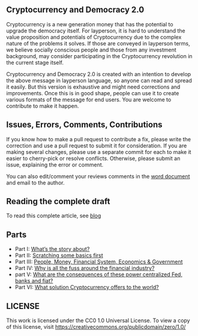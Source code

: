 ## Cryptocurrency and Democracy 2.0

Cryptocurrency is a new generation money that has the potential to upgrade the democracy itself. For layperson, it is hard to understand the value proposition and potentials of Cryptocurrency due to the complex nature of the problems it solves. If those are conveyed in layperson terms, we believe socially conscious people and those from any investment background, may consider participating in the Cryptocurrency revolution in the current stage itself.

Cryptocurrency and Democracy 2.0 is created with an intention to develop the above message in layperson language, so anyone can read and spread it easily. But this version is exhaustive and might need corrections and improvements. Once this is in good shape, people can use it to create various formats of the message for end users. You are welcome to contribute to make it happen.

## Issues, Errors, Comments, Contributions

If you know how to make a pull request to contribute a fix, please write the correction and use a pull request to submit it for consideration. If you are making several changes, please use a separate commit for each to make it easier to cherry-pick or resolve conflicts. Otherwise, please submit an issue, explaining the error or comment.

You can also edit/comment your reviews comments in the [word document](https://www.dropbox.com/s/ksmnepq529iyb8k/Cryptocurrency%20and%20Democracy%202.0%20v0.0.1.docx?dl=0)  and email to the author.

## Reading the complete draft

To read this complete article, see [blog](https://cryptoboot.io/blog/)

## Parts

 * Part I: [What’s the story about?](https://github.com/saravananmani7/crypto-democracy-2.0/blob/draft/PART%20I.adoc)
 * Part II: [Scratching some basics first](https://github.com/saravananmani7/crypto-democracy-2.0/blob/draft/PART%20II.adoc)
 * Part III: [People, Money, Financial System, Economics & Government](https://github.com/saravananmani7/crypto-democracy-2.0/blob/draft/PART%20III.adoc)
 * Part IV: [Why is all the fuss around the financial industry?](https://github.com/saravananmani7/crypto-democracy-2.0/blob/draft/PART%20IV.adoc)
 * part V: [What are the consequences of these power centralized Fed, banks and fiat?](https://github.com/saravananmani7/crypto-democracy-2.0/blob/draft/PART%20V.adoc)
 * Part VI: [What solution Cryptocurrency offers to the world?](https://github.com/saravananmani7/crypto-democracy-2.0/blob/draft/PART%20VI.adoc)

## LICENSE

This work is licensed under the CC0 1.0 Universal License. To view a copy of this license, visit https://creativecommons.org/publicdomain/zero/1.0/
